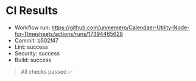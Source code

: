 # CI Results

- Workflow run: https://github.com/unmemero/Calendaer-Utility-Node-for-TImesheets/actions/runs/17394465628
- Commit: b502f47
- Lint:     success
- Security: success
- Build:    success

> All checks passed ✅
